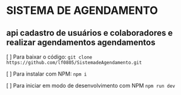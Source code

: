 # SISTEMA DE AGENDAMENTO

## api cadastro de usuários e colaboradores e realizar agendamentos agendamentos

   [  ] Para baixar o código: `git clone https://github.com/lf0805/SistemadeAgendamento.git`


   [   ] Para instalar com NPM: `npm i`



   [   ] Para iniciar em modo de desenvolvimento com NPM `npm run dev`
